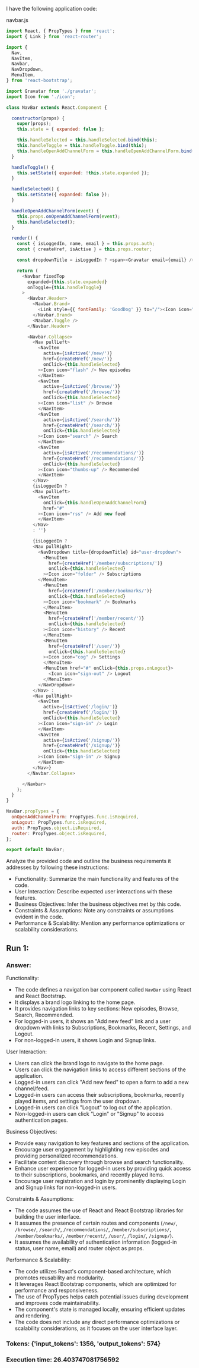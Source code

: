 I have the following application code:

navbar.js
```js
import React, { PropTypes } from 'react';
import { Link } from 'react-router';

import {
  Nav,
  NavItem,
  Navbar,
  NavDropdown,
  MenuItem,
} from 'react-bootstrap';

import Gravatar from './gravatar';
import Icon from './icon';

class NavBar extends React.Component {

  constructor(props) {
    super(props);
    this.state = { expanded: false };

    this.handleSelected = this.handleSelected.bind(this);
    this.handleToggle = this.handleToggle.bind(this);
    this.handleOpenAddChannelForm = this.handleOpenAddChannelForm.bind(this);
  }

  handleToggle() {
    this.setState({ expanded: !this.state.expanded });
  }

  handleSelected() {
    this.setState({ expanded: false });
  }

  handleOpenAddChannelForm(event) {
    this.props.onOpenAddChannelForm(event);
    this.handleSelected();
  }

  render() {
    const { isLoggedIn, name, email } = this.props.auth;
    const { createHref, isActive } = this.props.router;

    const dropdownTitle = isLoggedIn ? <span><Gravatar email={email} /> {name}</span> : '';

    return (
      <Navbar fixedTop
        expanded={this.state.expanded}
        onToggle={this.handleToggle}
      >
        <Navbar.Header>
          <Navbar.Brand>
            <Link style={{ fontFamily: 'GoodDog' }} to="/"><Icon icon="headphones" /> PodBaby</Link>
          </Navbar.Brand>
          <Navbar.Toggle />
        </Navbar.Header>

        <Navbar.Collapse>
          <Nav pullLeft>
            <NavItem
              active={isActive('/new/')}
              href={createHref('/new/')}
              onClick={this.handleSelected}
            ><Icon icon="flash" /> New episodes
            </NavItem>
            <NavItem
              active={isActive('/browse/')}
              href={createHref('/browse/')}
              onClick={this.handleSelected}
            ><Icon icon="list" /> Browse
            </NavItem>
            <NavItem
              active={isActive('/search/')}
              href={createHref('/search/')}
              onClick={this.handleSelected}
            ><Icon icon="search" /> Search
            </NavItem>
            <NavItem
              active={isActive('/recommendations/')}
              href={createHref('/recommendations/')}
              onClick={this.handleSelected}
            ><Icon icon="thumbs-up" /> Recommended
            </NavItem>
          </Nav>
          {isLoggedIn ?
          <Nav pullLeft>
            <NavItem
              onClick={this.handleOpenAddChannelForm}
              href="#"
            ><Icon icon="rss" /> Add new feed
            </NavItem>
          </Nav>
          : ''}

          {isLoggedIn ?
          <Nav pullRight>
            <NavDropdown title={dropdownTitle} id="user-dropdown">
              <MenuItem
                href={createHref('/member/subscriptions/')}
                onClick={this.handleSelected}
              ><Icon icon="folder" /> Subscriptions
            </MenuItem>
              <MenuItem
                href={createHref('/member/bookmarks/')}
                onClick={this.handleSelected}
              ><Icon icon="bookmark" /> Bookmarks
              </MenuItem>
              <MenuItem
                href={createHref('/member/recent/')}
                onClick={this.handleSelected}
              ><Icon icon="history" /> Recent
              </MenuItem>
              <MenuItem
                href={createHref('/user/')}
                onClick={this.handleSelected}
              ><Icon icon="cog" /> Settings
              </MenuItem>
              <MenuItem href="#" onClick={this.props.onLogout}>
                <Icon icon="sign-out" /> Logout
              </MenuItem>
            </NavDropdown>
          </Nav> :
          <Nav pullRight>
            <NavItem
              active={isActive('/login/')}
              href={createHref('/login/')}
              onClick={this.handleSelected}
            ><Icon icon="sign-in" /> Login
            </NavItem>
            <NavItem
              active={isActive('/signup/')}
              href={createHref('/signup/')}
              onClick={this.handleSelected}
            ><Icon icon="sign-in" /> Signup
            </NavItem>
          </Nav>}
        </Navbar.Collapse>

      </Navbar>
    );
  }
}

NavBar.propTypes = {
  onOpenAddChannelForm: PropTypes.func.isRequired,
  onLogout: PropTypes.func.isRequired,
  auth: PropTypes.object.isRequired,
  router: PropTypes.object.isRequired,
};

export default NavBar;

```


Analyze the provided code and outline the business requirements it addresses by following these instructions:
- Functionality: Summarize the main functionality and features of the code.
- User Interaction: Describe expected user interactions with these features.
- Business Objectives: Infer the business objectives met by this code.
- Constraints & Assumptions: Note any constraints or assumptions evident in the code.
- Performance & Scalability: Mention any performance optimizations or scalability considerations.
## Run 1:
### Answer:
Functionality:
- The code defines a navigation bar component called `NavBar` using React and React Bootstrap.
- It displays a brand logo linking to the home page.
- It provides navigation links to key sections: New episodes, Browse, Search, Recommended.
- For logged-in users, it shows an "Add new feed" link and a user dropdown with links to Subscriptions, Bookmarks, Recent, Settings, and Logout.
- For non-logged-in users, it shows Login and Signup links.

User Interaction:
- Users can click the brand logo to navigate to the home page.
- Users can click the navigation links to access different sections of the application.
- Logged-in users can click "Add new feed" to open a form to add a new channel/feed.
- Logged-in users can access their subscriptions, bookmarks, recently played items, and settings from the user dropdown.
- Logged-in users can click "Logout" to log out of the application.
- Non-logged-in users can click "Login" or "Signup" to access authentication pages.

Business Objectives:
- Provide easy navigation to key features and sections of the application.
- Encourage user engagement by highlighting new episodes and providing personalized recommendations.
- Facilitate content discovery through browse and search functionality.
- Enhance user experience for logged-in users by providing quick access to their subscriptions, bookmarks, and recently played items.
- Encourage user registration and login by prominently displaying Login and Signup links for non-logged-in users.

Constraints & Assumptions:
- The code assumes the use of React and React Bootstrap libraries for building the user interface.
- It assumes the presence of certain routes and components (`/new/`, `/browse/`, `/search/`, `/recommendations/`, `/member/subscriptions/`, `/member/bookmarks/`, `/member/recent/`, `/user/`, `/login/`, `/signup/`).
- It assumes the availability of authentication information (logged-in status, user name, email) and router object as props.

Performance & Scalability:
- The code utilizes React's component-based architecture, which promotes reusability and modularity.
- It leverages React Bootstrap components, which are optimized for performance and responsiveness.
- The use of PropTypes helps catch potential issues during development and improves code maintainability.
- The component's state is managed locally, ensuring efficient updates and rendering.
- The code does not include any direct performance optimizations or scalability considerations, as it focuses on the user interface layer.

### Tokens: {'input_tokens': 1356, 'output_tokens': 574}
### Execution time: 26.403747081756592
